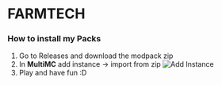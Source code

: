# FARMTECH

### How to install my Packs

1. Go to Releases and download the modpack zip
2. In **MultiMC** add instance -> import from zip
![Add Instance](https://i.imgur.com/PThUtU0.png)
3. Play and have fun :D
